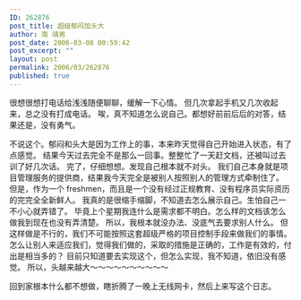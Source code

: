 ```yaml
---
ID: 262876
post_title: 超级郁闷加头大
author: 南 靖男
post_date: 2006-03-08 00:59:42
post_excerpt: ""
layout: post
permalink: 2006/03/262876
published: true
---
```

很想很想打电话给浅浅随便聊聊，缓解一下心情。
但几次拿起手机又几次收起来，总之没有打成电话。
唉，真不知道怎么说自己。都想好前前后后的对答，结果还是，没有勇气。
<!--more-->
不说这个。郁闷和头大是因为工作上的事，本来昨天觉得自己开始进入状态，有了点感觉。
结果今天过去完全不是那么一回事。整整忙了一天赶文档，还被叫过去训了好几次话。
完了，仔细想想。发现自己根本就不对头。
我们自己本身就是项目管理服务的提供商，结果我今天完全是被别人按照别人的管理方式牵制住了。
但是，作为一个 freshmen，而且是一个没有经过正规教育、没有程序员实际资历的完完全全新鲜人。
我真的是很缩手缩脚，不知道去怎么展示自己。生怕自己一不小心就弄错了。
毕竟上个星期我连什么是需求都不明白。怎么样的文档该怎么做我到现在也没有弄清楚。
所以，我根本就没办法、没底气去要求别人什么。
但这样做是不行的，我们不可能按照这套超级严格的项目控制手段来做我们的事情。
怎么让别人来适应我们，觉得我们做的，采取的措施是正确的，工作是有效的，付出是相当多的？
目前只知道要去实现这个，但怎么实现，我不知道，依旧没有感觉。
所以，头越来越大～～～～～～～～～～

回到家根本什么都不想做，瞎折腾了一晚上无线网卡，然后上来写这个日志。